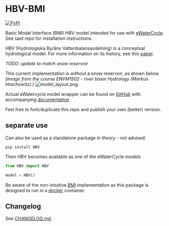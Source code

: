 # HBV-BMI

[![PyPI](https://img.shields.io/pypi/v/HBV)](https://pypi.org/project/HBV/)

Basic Model Interface (BMI) HBV model intended for use with [eWaterCycle](https://github.com/eWaterCycle). See said repo for installation instructions. 

HBV (Hydrologiska Byråns Vattenbalansavdelning) is a conceptual hydrological model. For more information on its history, see this [paper](https://hess.copernicus.org/articles/26/1371/2022/).

_TODO: update to match snow reservoir_

This current implementation is _without_ a snow reservoir, as shown below.
(_Image from the course ENVM1502 - river basin Hydrology (Markus Hrachowitz)._) 
![model_layout.png](https://raw.githubusercontent.com/Daafip/HBV-bmi/main/docs/model_layout.png)

Actual eWatercycle model wrapper can be found on [GitHub](https://github.com/Daafip/ewatercycle-hbv) with accompanying [documentation](https://ewatercycle-hbv.readthedocs.io/en/latest/)

Feel free to fork/duplicate this repo and publish your own (better) version.


## separate use
Can also be used as a standalone package _in theory_ - not advised:

```console
pip install HBV
```

Then HBV becomes available as one of the eWaterCycle models

```python
from HBV import HBV

model = HBV()
```

Be aware of the non-intuitive [BMI](https://github.com/eWaterCycle/grpc4bmi) implementation as this package is designed to run in a [docker](https://github.com/Daafip/HBV-bmi/pkgs/container/hbv-bmi-grpc4bmi) container. 


## Changelog

See [CHANGELOG.md](https://github.com/Daafip/HBV-bmi/blob/main/CHANGELOD.md).